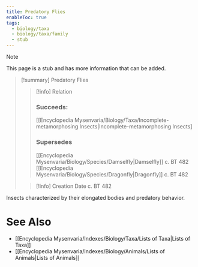 ```yaml
---
title: Predatory Flies
enableToc: true
tags:
  - biology/taxa
  - biology/taxa/family
  - stub
---
```


> [!note]
> This page is a stub and has more information that can be added.

> [!summary] Predatory Flies
> > [!info] Relation
> > ### Succeeds:
> > [[Encyclopedia Mysenvaria/Biology/Taxa/Incomplete-metamorphosing Insects|Incomplete-metamorphosing Insects]
> > ### Supersedes 
> > [[Encyclopedia Mysenvaria/Biology/Species/Damselfly|Damselfly]] c. BT 482
> > [[Encyclopedia Mysenvaria/Biology/Species/Dragonfly|Dragonfly]] c. BT 482
>
> > [!info] Creation Date
> > c. BT 482

Insects characterized by their elongated bodies and predatory behavior.

# See Also
- [[Encyclopedia Mysenvaria/Indexes/Biology/Taxa/Lists of Taxa|Lists of Taxa]]
- [[Encyclopedia Mysenvaria/Indexes/Biology/Animals/Lists of Animals|Lists of Animals]]
